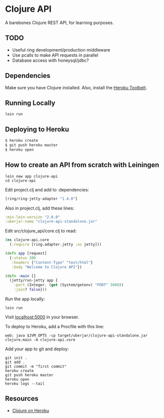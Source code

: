 # Clojure API

A barebones Clojure REST API, for learning purposes.

## TODO

* Useful ring development/production middleware
* Use pcalls to make API requests in parallel
* Database access with honeysql/jdbc?

## Dependencies

Make sure you have Clojure installed.  Also, install the [Heroku Toolbelt](https://toolbelt.heroku.com/).

## Running Locally

```
lein run
```

## Deploying to Heroku

```sh
$ heroku create
$ git push heroku master
$ heroku open
```

## How to create an API from scratch with Leiningen

```
lein new app clojure-api
cd clojure-api
```

Edit project.clj and add to :dependencies:

```clojure
[ring/ring-jetty-adapter "1.4.0"]
```

Also in project.clj, add these lines:

```clojure
:min-lein-version "2.0.0"
:uberjar-name "clojure-api-standalone.jar"
```


Edit src/clojure_api/core.clj to read:

```clojure
(ns clojure-api.core
  (:require [ring.adapter.jetty :as jetty]))

(defn app [request]
  {:status 200
   :headers {"Content-Type" "text/html"}
   :body "Welcome to Clojure API"})

(defn -main []
  (jetty/run-jetty app {
    :port (Integer. (get (System/getenv) "PORT" 5000))
    :join? false}))
```

Run the app locally:

```
lein run
```

Visit [localhost:5000](http://localhost:5000) in your browser.

To deploy to Heroku, add a Procfile with this line:

```
web: java $JVM_OPTS -cp target/uberjar/clojure-api-standalone.jar clojure.main -m clojure-api.core
```

Add your app to git and deploy:

```
git init .
git add .
git commit -m "first commit"
heroku create
git push heroku master
heroku open
heroku logs --tail
```

## Resources

* [Clojure on Heroku](https://devcenter.heroku.com/categories/clojure)
